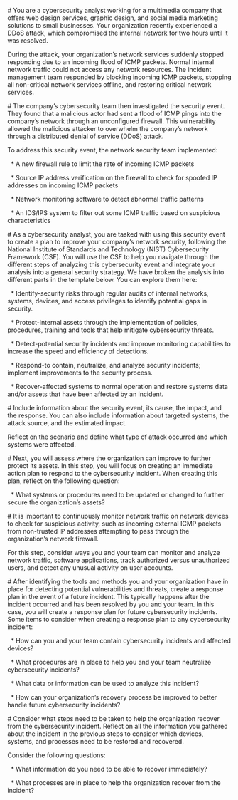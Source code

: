 \# You are a cybersecurity analyst working for a multimedia company that offers web design services, graphic design, and social media marketing solutions to small businesses. Your organization recently experienced a DDoS attack, which compromised the internal network for two hours until it was resolved.



During the attack, your organization’s network services suddenly stopped responding due to an incoming flood of ICMP packets. Normal internal network traffic could not access any network resources. The incident management team responded by blocking incoming ICMP packets, stopping all non-critical network services offline, and restoring critical network services.





\# The company’s cybersecurity team then investigated the security event. They found that a malicious actor had sent a flood of ICMP pings into the company’s network through an unconfigured firewall. This vulnerability allowed the malicious attacker to overwhelm the company’s network through a distributed denial of service (DDoS) attack.



To address this security event, the network security team implemented:



   \* A new firewall rule to limit the rate of incoming ICMP packets



   \* Source IP address verification on the firewall to check for spoofed IP addresses on incoming ICMP packets



   \* Network monitoring software to detect abnormal traffic patterns



   \* An IDS/IPS system to filter out some ICMP traffic based on suspicious characteristics





\# As a cybersecurity analyst, you are tasked with using this security event to create a plan to improve your company’s network security, following the National Institute of Standards and Technology (NIST) Cybersecurity Framework (CSF). You will use the CSF to help you navigate through the different steps of analyzing this cybersecurity event and integrate your analysis into a general security strategy. We have broken the analysis into different parts in the template below. You can explore them here:



   \* Identify-security risks through regular audits of internal networks, systems, devices, and access privileges to identify potential gaps in security.



   \* Protect-internal assets through the implementation of policies, procedures, training and tools that help mitigate cybersecurity threats.



   \* Detect-potential security incidents and improve monitoring capabilities to increase the speed and efficiency of detections.



   \* Respond-to contain, neutralize, and analyze security incidents; implement improvements to the security process.



   \* Recover-affected systems to normal operation and restore systems data and/or assets that have been affected by an incident.





\# Include information about the security event, its cause, the impact, and the response. You can also include information about targeted systems, the attack source, and the estimated impact.



Reflect on the scenario and define what type of attack occurred and which systems were affected.





\# Next, you will assess where the organization can improve to further protect its assets. In this step, you will focus on creating an immediate action plan to respond to the cybersecurity incident. When creating this plan, reflect on the following question:



   \* What systems or procedures need to be updated or changed to further secure the organization’s assets?





\# It is important to continuously monitor network traffic on network devices to check for suspicious activity, such as incoming external ICMP packets from non-trusted IP addresses attempting to pass through the organization’s network firewall.



For this step, consider ways you and your team can monitor and analyze network traffic, software applications, track authorized versus unauthorized users, and detect any unusual activity on user accounts.





\# After identifying the tools and methods you and your organization have in place for detecting potential vulnerabilities and threats, create a response plan in the event of a future incident. This typically happens after the incident occurred and has been resolved by you and your team. In this case, you will create a response plan for future cybersecurity incidents. Some items to consider when creating a response plan to any cybersecurity incident:



   \* How can you and your team contain cybersecurity incidents and affected devices?



   \* What procedures are in place to help you and your team neutralize cybersecurity incidents?



   \* What data or information can be used to analyze this incident?



   \* How can your organization’s recovery process be improved to better handle future cybersecurity incidents?





\# Consider what steps need to be taken to help the organization recover from the cybersecurity incident. Reflect on all the information you gathered about the incident in the previous steps to consider which devices, systems, and processes need to be restored and recovered.



Consider the following questions:



   \* What information do you need to be able to recover immediately?



   \* What processes are in place to help the organization recover from the incident?

